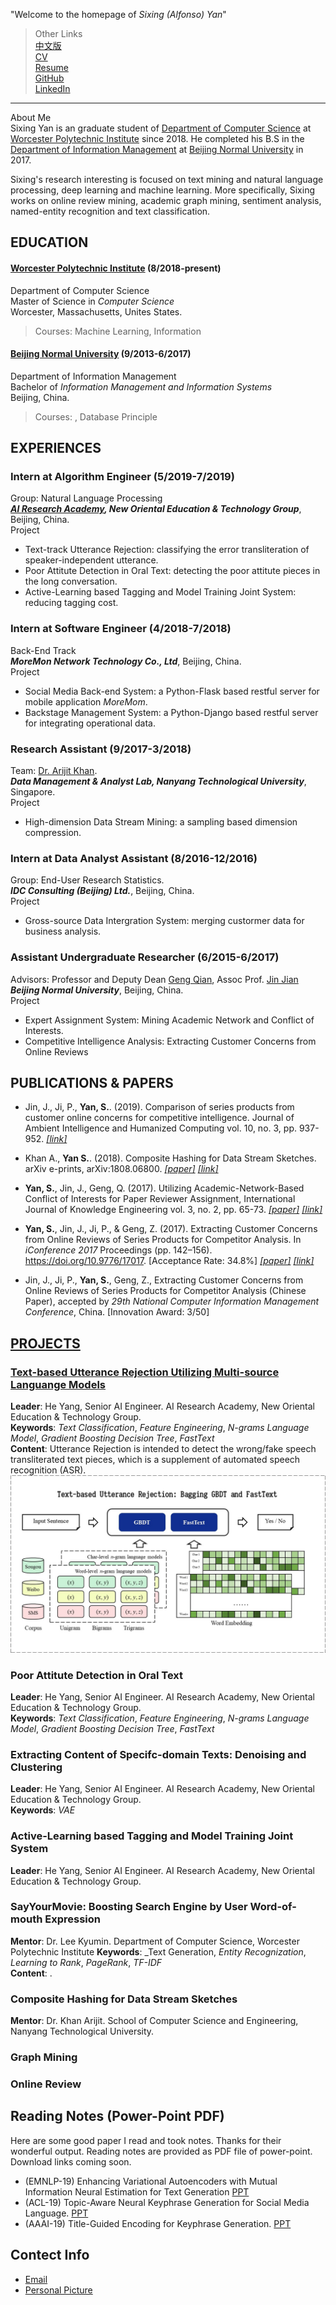 "Welcome to the homepage of _Sixing (Alfonso) Yan_"

> Other Links   
> [中文版](https://github.com/SixingYan/YAN-SIXING/blob/master/index_cn.md)   
> [CV](https://github.com/SixingYan/YAN-SIXING/raw/master/source/CV_SixingYan.pdf)   
> [Resume](https://github.com/SixingYan/YAN-SIXING/blob/master/source/CV_SixingYan.pdf)   
> [GitHub](https://github.com/SixingYan)   
> [LinkedIn](https://www.linkedin.com/in/sixing-yan/)   

---

About Me   
Sixing Yan is an graduate student of [Department of Computer Science](https://www.wpi.edu/academics/departments/computer-science) at [Worcester Polytechnic Institute](https://www.wpi.edu/) since 2018. He completed his B.S in the [Department of Information Management](http://www.sg.bnu.edu.cn/english/index.aspx) at [Beijing Normal University](http://english.bnu.edu.cn/) in 2017. 

Sixing's research interesting is focused on text mining and natural language processing, deep learning and machine learning. More specifically, Sixing works on online review mining, academic graph mining, sentiment analysis, named-entity recognition and text classification.


## **EDUCATION**   
#### [**Worcester Polytechnic Institute**](https://www.wpi.edu/)  (8/2018-present)    
Department of Computer Science    
Master of Science in *Computer Science*     
Worcester, Massachusetts, Unites States.    
> Courses: Machine Learning, Information

#### [**Beijing Normal University**](http://english.bnu.edu.cn/)  (9/2013-6/2017)    
Department of Information Management    
Bachelor of *Information Management and Information Systems*   
Beijing, China.  
> Courses: , Database Principle


## **EXPERIENCES**
### Intern at Algorithm Engineer (5/2019-7/2019)     
Group: Natural Language Processing    
**_[AI Research Academy](http://nair.xdf.cn/en/), New Oriental Education & Technology Group_**, Beijing, China.   
Project     
- Text-track Utterance Rejection: classifying the error transliteration of speaker-independent utterance.    
- Poor Attitute Detection in Oral Text: detecting the poor attitute pieces in the long conversation.   
- Active-Learning based Tagging and Model Training Joint System: reducing tagging cost.

### Intern at Software Engineer (4/2018-7/2018)  
Back-End Track   
**_MoreMon Network Technology Co., Ltd_**, Beijing, China.   
Project        
- Social Media Back-end System: a Python-Flask based restful server for mobile application _MoreMom_.
- Backstage Management System: a Python-Django based restful server for integrating operational data.
 
### Research Assistant (9/2017-3/2018)  
Team: [Dr. Arijit Khan](https://www.ntu.edu.sg/home/arijit.khan/).    
**_Data Management & Analyst Lab, Nanyang Technological University_**, Singapore.   
Project        
- High-dimension Data Stream Mining: a sampling based dimension compression.
 
### Intern at Data Analyst Assistant (8/2016-12/2016)   
Group: End-User Research Statistics.    
**_IDC Consulting (Beijing) Ltd._**, Beijing, China.   
Project        
- Gross-source Data Intergration System: merging custormer data for business analysis.

### Assistant Undergraduate Researcher (6/2015-6/2017) 
Advisors: Professor and Deputy Dean [Geng Qian](http://www.sg.bnu.edu.cn/teacherdetail.aspx), Assoc Prof. [Jin Jian](http://www.sg.bnu.edu.cn/teacherdetail.aspx)   
**_Beijing Normal University_**, Beijing, China.   
Project     
- Expert Assignment System: Mining Academic Network and Conflict of Interests.
- Competitive Intelligence Analysis: Extracting Customer Concerns from Online Reviews


## **PUBLICATIONS & PAPERS**
- Jin, J., Ji, P., **Yan, S.**. (2019). Comparison of series products from customer online concerns for competitive intelligence. Journal of Ambient Intelligence and Humanized Computing vol. 10, no. 3, pp. 937-952. [*[link]*](https://link.springer.com/article/10.1007%2Fs12652-017-0635-9)

- Khan A., **Yan S.**. (2018). Composite Hashing for Data Stream Sketches. arXiv e-prints, arXiv:1808.06800. [*[paper]*](http://export.arxiv.org/pdf/1808.06800) [*[link]*](https://arxiv.org/abs/1808.06800v1)

- **Yan, S.**, Jin, J., Geng, Q. (2017). Utilizing Academic-Network-Based Conflict of Interests for Paper Reviewer Assignment, International Journal of Knowledge Engineering vol. 3, no. 2, pp. 65-73. [*[paper]*](http://www.ijke.org/vol3/89-TS0034.pdf) [*[link]*](http://www.ijke.org/index.php?m=content&c=index&a=show&catid=47&id=135) 

 - **Yan, S.**, Jin, J., Ji, P., & Geng, Z. (2017). Extracting Customer Concerns from Online Reviews of Series Products for Competitor Analysis. In *iConference 2017* Proceedings (pp. 142–156). https://doi.org/10.9776/17017. [Acceptance Rate: 34.8%]  [*[paper]*](https://www.ideals.illinois.edu/bitstream/handle/2142/96669/1.17_290_Yan-Extracting%20Customer%20Concerns%20From%20Online%20Reviews%20of%20Series%20Products.pdf?sequence=1&isAllowed=y) [*[link]*](http://hdl.handle.net/2142/96669)
 
 - Jin, J., Ji, P., **Yan, S.**, Geng, Z., Extracting Customer Concerns from Online Reviews of Series Products for Competitor Analysis (Chinese Paper), accepted by *29th National Computer Information Management Conference*, China. [Innovation Award: 3/50]


## [**PROJECTS**](https://github.com/SixingYan/YAN-SIXING/blob/master/projects.md)

### [Text-based Utterance Rejection Utilizing Multi-source Languange Models]()
**Leader**: He Yang, Senior AI Engineer. AI Research Academy, New Oriental Education & Technology Group.     
**Keywords**: _Text Classification_, _Feature Engineering_, _N-grams Language Model_, _Gradient Boosting Decision Tree_, _FastText_          
**Content**: Utterance Rejection is intended to detect the wrong/fake speech transliterated text pieces, which is a supplement of automated speech recognition (ASR).       
![Text-based Utterance Rejection](https://raw.githubusercontent.com/SixingYan/YAN-SIXING/master/source/rejection.jpg)


### Poor Attitute Detection in Oral Text
**Leader**: He Yang, Senior AI Engineer. AI Research Academy, New Oriental Education & Technology Group.  
**Keywords**: _Text Classification_, _Feature Engineering_, _N-grams Language Model_, _Gradient Boosting Decision Tree_, _FastText_


### Extracting Content of Specifc-domain Texts: Denoising and Clustering   
**Leader**: He Yang, Senior AI Engineer. AI Research Academy, New Oriental Education & Technology Group.  
**Keywords**: _VAE_

### Active-Learning based Tagging and Model Training Joint System
**Leader**: He Yang, Senior AI Engineer. AI Research Academy, New Oriental Education & Technology Group.  


### SayYourMovie: Boosting Search Engine by User Word-of-mouth Expression 
**Mentor**: Dr. Lee Kyumin. Department of Computer Science, Worcester Polytechnic Institute
**Keywords**: _Text Generation, _Entity Recognization_, _Learning to Rank_, _PageRank_,  _TF-IDF_          
**Content**: .   

### Composite Hashing for Data Stream Sketches
**Mentor**: Dr. Khan Arijit. School of Computer Science and Engineering, Nanyang Technological University.


### Graph Mining



### Online Review



## Reading Notes (Power-Point PDF)
Here are some good paper I read and took notes. Thanks for their wonderful output. Reading notes are provided as PDF file of power-point. Download links coming soon.  

- (EMNLP-19) Enhancing Variational Autoencoders with Mutual Information
Neural Estimation for Text Generation [PPT]()
- (ACL-19) Topic-Aware Neural Keyphrase Generation for Social Media Language. [PPT]()
- (AAAI-19) Title-Guided Encoding for Keyphrase Generation. [PPT]()



## Contect Info
- [Email](plutoyem@outlook.com) 
- [Personal Picture](https://github.com/SixingYan/YAN-SIXING/master/source/self-img.jpg)  













